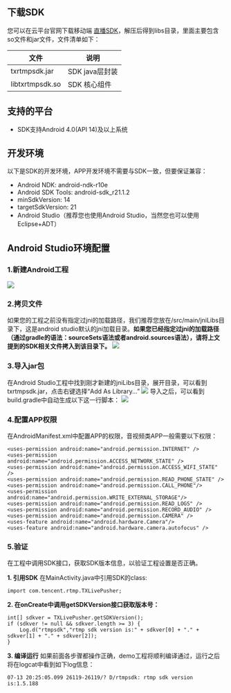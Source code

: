 ## 下载SDK
您可以在云平台官网下载移动端 [直播SDK](http://tce.fsphere.cn/doc/api/258/6172)，解压后得到libs目录，里面主要包含so文件和jar文件，文件清单如下：

| 文件 | 说明 |
|---------|---------|
| txrtmpsdk.jar | SDK java层封装 |
| libtxrtmpsdk.so| SDK 核心组件|

## 支持的平台
- SDK支持Android 4.0(API 14)及以上系统

## 开发环境
以下是SDK的开发环境，APP开发环境不需要与SDK一致，但要保证兼容：
- Android NDK: android-ndk-r10e
- Android SDK Tools: android-sdk_r21.1.2
 - minSdkVersion: 14
 - targetSdkVersion: 21
- Android Studio（推荐您也使用Android Studio，当然您也可以使用Eclipse+ADT）

## Android Studio环境配置

### 1.新建Android工程
![](http://imgcache.tce.fsphere.cn/static/mccdn.qcloud.com/static/img/ac2efe1a787a8c23a9250214a84fce44/image.jpg)

### 2.拷贝文件
如果您的工程之前没有指定过jni的加载路径，我们推荐您放在/src/main/jniLibs目录下，这是android studio默认的jni加载目录。**如果您已经指定过jni的加载路径（通过gradle的语法：sourceSets语法或者android.sources语法），请将上文提到的SDK相关文件拷入到该目录下。**
![](http://imgcache.tce.fsphere.cn/static/mccdn.qcloud.com/static/img/a776560bd0c3c156c7271dedd58cb9ac/image.png)

### 3.导入jar包
在Android Studio工程中找到刚才新建的jniLibs目录，展开目录，可以看到txrtmpsdk.jar，点击右键选择“Add As Library...”
![](http://imgcache.tce.fsphere.cn/static/mccdn.qcloud.com/static/img/86d98492636122ed9cae898b7bff1920/image.png)
导入之后，可以看到build.gradle中自动生成以下这一行脚本：
![](http://imgcache.tce.fsphere.cn/static/mccdn.qcloud.com/static/img/c83f9882d434f7fd51d4ca942f159138/image.png)
		
### 4.配置APP权限
在AndroidManifest.xml中配置APP的权限，音视频类APP一般需要以下权限：

```
<uses-permission android:name="android.permission.INTERNET" />
<uses-permission android:name="android.permission.ACCESS_NETWORK_STATE" />
<uses-permission android:name="android.permission.ACCESS_WIFI_STATE" />
<uses-permission android:name="android.permission.READ_PHONE_STATE" />
<uses-permission android:name="android.permission.CALL_PHONE"/>
<uses-permission android:name="android.permission.WRITE_EXTERNAL_STORAGE"/>
<uses-permission android:name="android.permission.READ_LOGS" />
<uses-permission android:name="android.permission.RECORD_AUDIO" />
<uses-permission android:name="android.permission.CAMERA" />
<uses-feature android:name="android.hardware.Camera"/>
<uses-feature android:name="android.hardware.camera.autofocus" />
```

### 5.验证
在工程中调用SDK接口，获取SDK版本信息，以验证工程设置是否正确。

**1. 引用SDK**
在MainActivity.java中引用SDK的class:

```
import com.tencent.rtmp.TXLivePusher;
```

**2. 在onCreate中调用getSDKVersion接口获取版本号：**

```
int[] sdkver = TXLivePusher.getSDKVersion();
if (sdkver != null && sdkver.length >= 3) {
    Log.d("rtmpsdk","rtmp sdk version is:" + sdkver[0] + "." + sdkver[1] + "." + sdkver[2]);
}
```

**3. 编译运行**
如果前面各步骤都操作正确，demo工程将顺利编译通过，运行之后将在logcat中看到如下log信息：

```
07-13 20:25:05.099 26119-26119/? D/rtmpsdk: rtmp sdk version is:1.5.188
```
